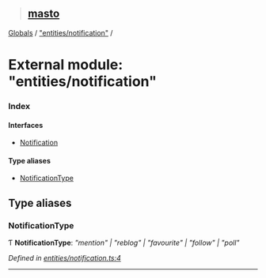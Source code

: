 > ## [masto](../README.md)

[Globals](../globals.md) / ["entities/notification"](_entities_notification_.md) /

# External module: "entities/notification"

### Index

#### Interfaces

* [Notification](../interfaces/_entities_notification_.notification.md)

#### Type aliases

* [NotificationType](_entities_notification_.md#notificationtype)

## Type aliases

###  NotificationType

Ƭ **NotificationType**: *"mention" | "reblog" | "favourite" | "follow" | "poll"*

*Defined in [entities/notification.ts:4](https://github.com/neet/masto.js/blob/3506035/src/entities/notification.ts#L4)*

___